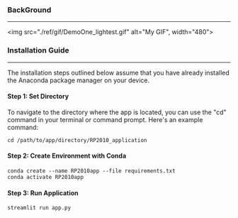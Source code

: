 ### BackGround
___

<img src="./ref/gif/DemoOne_lightest.gif" alt="My GIF", width="480">


### Installation Guide
___
The installation steps outlined below assume that you have already installed the Anaconda package manager on your device.
#### Step 1: Set Directory
To navigate to the directory where the app is located, you can use the "cd" command in your terminal or command prompt. Here's an example command:
```commandline
cd /path/to/app/directory/RP2010_application
```
#### Step 2: Create Environment with Conda
```commandline
conda create --name RP2010app --file requirements.txt
conda activate RP2010app
```
#### Step 3: Run Application
```commandline
streamlit run app.py
```
